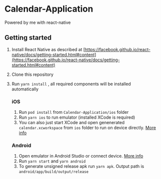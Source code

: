 # Calendar-Application
Powered by me with react-native


## Getting started

1. Install React Native as described at [https://facebook.github.io/react-native/docs/getting-started.html#content](https://facebook.github.io/react-native/docs/getting-started.html#content)
2. Clone this repository
3. Run `yarn install` , all required components will be installed automatically

    ### iOS
      
    1. Run `pod install` from `Calendar-Application/ios` folder
    2. Run `yarn ios` to run emulator (installed XCode is required)
    3. You can also just start XCode and open genenerated `calendar.xcworkspace` from `ios` folder to run on device directly. [More info](https://facebook.github.io/react-native/docs/running-on-device)
    


    ### Android
    
    1. Open emulator in Android Studio or connect device. [More info](https://facebook.github.io/react-native/docs/running-on-device)
    2. Run `yarn start` and `yarn android`
    3. To generate unsigned release apk run `yarn apk`. Output path is `android/app/build/output/release`
